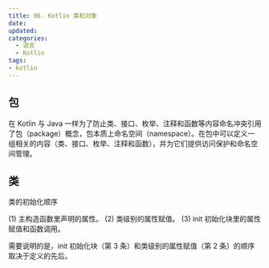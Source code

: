 ```yaml
---
title: 06. Kotlin 类和对象
date:
updated:
categories:
  - 语言
  - Kotlin
tags:
- kotlin
---
```


## 包

在 Kotlin 与 Java 一样为了防止类、接口、枚举、注释和函数等内容命名冲突引用了包（package）概念，包本质上命名空间（namespace）。在包中可以定义一组相关的内容（类、接口、枚举、注释和函数），并为它们提供访问保护和命名空间管理。

## 类

类的初始化顺序

(1) 主构造函数里声明的属性。
(2) 类级别的属性赋值。
(3) init 初始化块里的属性赋值和函数调用。

需要说明的是，init 初始化块（第 3 条）和类级别的属性赋值（第 2 条）的顺序取决于定义的先后。
